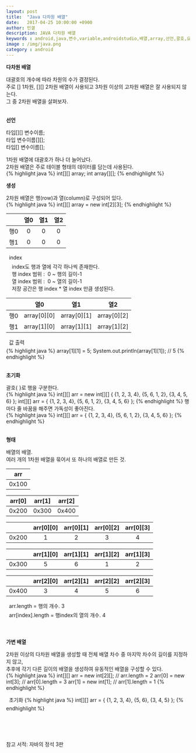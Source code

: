 ```yaml
---
layout: post
title:  "Java 다차원 배열"
date:   2017-04-25 10:00:00 +0900
author: 민갤
description: JAVA 다차원 배열
keywords : android,java,변수,variable,androidstudio,배열,array,선언,괄호,요소,언어,자바의 정석,프로그래밍,다차원
image : /img/java.png
category : android
---
```


<strong class="h2">다차원 배열</strong><br>

대괄호의 개수에 따라 차원의 수가 결정된다.<br>
주로 [] 1차원, [][] 2차원 배열이 사용되고 3차원 이상의 고차원 배열은 잘 사용되지 않는다.<br>
그 중 2차원 배열을 살펴보자.<br>
<br>

<strong>선언</strong><br>

타입<span class="red">[][]</span> 변수이름;<br>
타입 변수이름<span class="red">[][]</span>;<br>
타입<span class="red">[]</span> 변수이름<span class="red">[]</span>;<br>
					     
1차원 배열에 대괄호가 하나 더 늘어났다.<br>
2차원 배열은 주로 테이블 형태의 데이터를 담는데 사용된다.<br>
{% highlight java %}
int[][] array;
int array[][];
{% endhighlight %}
<br>
  
<strong>생성</strong><br>

2차원 배열은 행(row)과 열(column)로 구성되어 있다.<br>
{% highlight java %}
int[][] array = new int[2][3];
{% endhighlight %}

||열0|열1|열2|
|:-:|:-:|:-:|:-:|
|행0|0|0|0|
|행1|0|0|0|

&#149;&nbsp; index<br>
&nbsp; &nbsp; index도 행과 열에 각각 하나씩 존재한다.<br>
&nbsp; &nbsp; 행 index 범위 :&nbsp; 0 ~ 행의 길이-1<br>
&nbsp; &nbsp; 열 index 범위 :&nbsp; 0 ~ 열의 길이-1<br>
&nbsp; &nbsp; 저장 공간은 행 index * 열 index 만큼 생성된다.<br>

||열0|열1|열2|
|:-:|:-:|:-:|:-:|
|행0|array[0][0]|array[0][1]|array[0][2]|
|행1|array[1][0]|array[1][1]|array[1][2]|

&#149;&nbsp; 값 출력<br>
{% highlight java %}
array[1][1] = 5;
System.out.println(array[1][1]);    // 5
{% endhighlight %}     
<br>
  
<strong>초기화</strong><br>

괄호{ }로 행을 구분한다.<br>
{% highlight java %}
int[][] arr = new int[][] { {1, 2, 3, 4}, {5, 6, 1, 2}, {3, 4, 5, 6} };
int[][] arr = { {1, 2, 3, 4}, {5, 6, 1, 2}, {3, 4, 5, 6} };
{% endhighlight %}
행마다 줄 바꿈을 해주면 가독성이 좋아진다.<br>
{% highlight java %}
int[][] arr = {
		{1, 2, 3, 4}, 
		{5, 6, 1, 2}, 
		{3, 4, 5, 6} 
	};
{% endhighlight %}	     
<br>
  
<strong>형태</strong><br>

배열의 배열.<br>
여러 개의 1차원 배열을 묶어서 또 하나의 배열로 만든 것.<br>

|arr|
|:-:|
|0x100|

|arr[0]|arr[1]|arr[2]|
|:-:|:-:|:-:|
|0x200|0x300|0x400|

| |arr[0][0]|arr[0][1]|arr[0][2]|arr[0][3]|
|:-:|:-:|:-:|:-:|:-:|
|0x200|1|2|3|4|

| |arr[1][0]|arr[1][1]|arr[1][2]|arr[1][3]|
|:-:|:-:|:-:|:-:|:-:|
|0x300|5|6|1|2|

| |arr[2][0]|arr[2][1]|arr[2][2]|arr[2][3]|
|:-:|:-:|:-:|:-:|:-:|
|0x400|3|4|5|6|
	
&#149;&nbsp; arr.length = 행의 개수. 3<br>
&#149;&nbsp; arr[index].length = 행index의 열의 개수. 4<br>    
<br>

<strong>가변 배열</strong><br>

2차원 이상의 다차원 배열을 생성할 때 전체 배열 차수 중 마지막 차수의 길이를 지정하지 않고,<br>
추후에 각기 다른 길이의 배열을 생성하여 유동적인 배열을 구성할 수 있다.<br>
{% highlight java %}
int[][] arr = new int[2][];    // arr.length = 2
arr[0] = new int[3];	       // arr[0].length = 3
arr[1] = new int[1];	       // arr[1].length = 1
{% endhighlight %}

&#149;&nbsp; 초기화
{% highlight java %}
int[][] arr = {
		{1, 2, 3, 4}, 
		{5, 6}, 
		{3, 4, 5} 
	};
{% endhighlight %}


&nbsp; &nbsp; 
<br>
<br>
<br>

참고 서적: 자바의 정석 3판